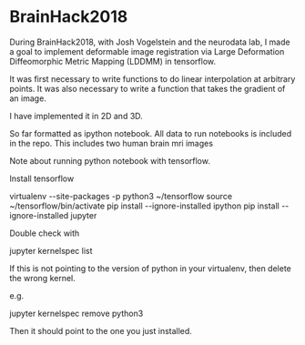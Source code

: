 # BrainHack2018

During BrainHack2018, with Josh Vogelstein and the neurodata lab, I made a goal to implement deformable image registration via Large Deformation Diffeomorphic Metric Mapping (LDDMM) in tensorflow.

It was first necessary to write functions to do linear interpolation at arbitrary points.  It was also necessary to write a function that takes the gradient of an image.

I have implemented it in 2D and 3D.

So far formatted as ipython notebook.  All data to run notebooks is included in the repo.  This includes two human brain mri images

Note about running python notebook with tensorflow.

Install tensorflow

virtualenv --site-packages -p python3 ~/tensorflow
source ~/tensorflow/bin/activate
pip install --ignore-installed ipython
pip install --ignore-installed jupyter

Double check with

jupyter kernelspec list

If this is not pointing to the version of python in your virtualenv, then delete the wrong kernel.

e.g.

jupyter kernelspec remove python3

Then it should point to the one you just installed.


